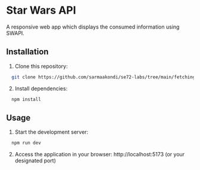# Star Wars API

A responsive web app which displays the consumed information using SWAPI.

## Installation

1. Clone this repository:

```bash
  git clone https://github.com/sarmaakondi/se72-labs/tree/main/fetching-data-in-react-lab
```

2. Install dependencies:

```bash
  npm install
```

## Usage

1. Start the development server:

```bash
  npm run dev
```

2. Access the application in your browser: http://localhost:5173 (or your designated port)
